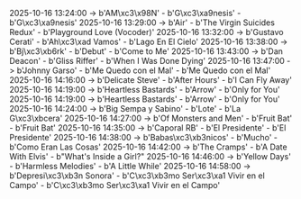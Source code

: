 2025-10-16 13:24:00 -> b'AM\xc3\x98N' - b'G\xc3\xa9nesis' - b'G\xc3\xa9nesis'
2025-10-16 13:29:00 -> b'Air' - b'The Virgin Suicides Redux' - b'Playground Love (Vocoder)'
2025-10-16 13:32:00 -> b'Gustavo Cerati' - b'Ah\xc3\xad Vamos' - b'Lago En El Cielo'
2025-10-16 13:38:00 -> b'Bj\xc3\xb6rk' - b'Debut' - b'Come to Me'
2025-10-16 13:43:00 -> b'Dan Deacon' - b'Gliss Riffer' - b'When I Was Done Dying'
2025-10-16 13:47:00 -> b'Johnny Garso' - b'Me Quedo con el Mal' - b'Me Quedo con el Mal'
2025-10-16 14:16:00 -> b'Delicate Steve' - b'After Hours' - b'I Can Fly Away'
2025-10-16 14:19:00 -> b'Heartless Bastards' - b'Arrow' - b'Only for You'
2025-10-16 14:19:00 -> b'Heartless Bastards' - b'Arrow' - b'Only for You'
2025-10-16 14:24:00 -> b'Big Sempa y Sabino' - b'Lote' - b'La G\xc3\xbcera'
2025-10-16 14:27:00 -> b'Of Monsters and Men' - b'Fruit Bat' - b'Fruit Bat'
2025-10-16 14:35:00 -> b'Caporal RB' - b'El Presidente' - b'El Presidente'
2025-10-16 14:38:00 -> b'Babas\xc3\xb3nicos' - b'Mucho' - b'Como Eran Las Cosas'
2025-10-16 14:42:00 -> b'The Cramps' - b'A Date With Elvis' - b"What's Inside a Girl?"
2025-10-16 14:46:00 -> b'Yellow Days' - b'Harmless Melodies' - b'A Little While'
2025-10-16 14:58:00 -> b'Depresi\xc3\xb3n Sonora' - b'C\xc3\xb3mo Ser\xc3\xa1 Vivir en el Campo' - b'C\xc3\xb3mo Ser\xc3\xa1 Vivir en el Campo'
